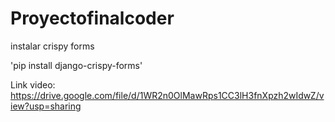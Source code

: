 # Proyectofinalcoder

instalar crispy forms

'pip install django-crispy-forms'

Link video: https://drive.google.com/file/d/1WR2n0OlMawRps1CC3lH3fnXpzh2wIdwZ/view?usp=sharing
